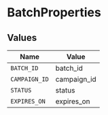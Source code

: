 # BatchProperties


## Values

| Name          | Value         |
| ------------- | ------------- |
| `BATCH_ID`    | batch_id      |
| `CAMPAIGN_ID` | campaign_id   |
| `STATUS`      | status        |
| `EXPIRES_ON`  | expires_on    |